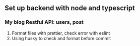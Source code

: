 ## Set up backend with node and typescript
### My blog Restful API: users, post
1. Format files with prettier, check error with eslint
2. Using husky to check and format before commit
